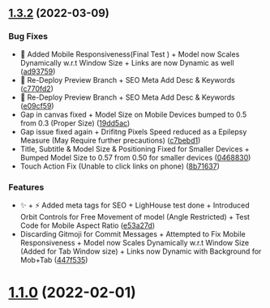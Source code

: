 ## [1.3.2](https://github.com/Prathamesh-Shanbhag/Portfolio-Website/compare/v0.4.1...v1.3.2) (2022-03-09)


### Bug Fixes

* :bug: Added Mobile Responsiveness(Final Test ) + Model now Scales Dynamically w.r.t  Window Size + Links are now Dynamic as well ([ad93759](https://github.com/Prathamesh-Shanbhag/Portfolio-Website/commit/ad93759b649a6732d7ccd8f0bd529b4afdba8f85))
* :rocket: Re-Deploy Preview Branch + SEO Meta Add Desc & Keywords ([c770fd2](https://github.com/Prathamesh-Shanbhag/Portfolio-Website/commit/c770fd2c1097134cc08e318aa74c0b43f4944488))
* :rocket: Re-Deploy Preview Branch + SEO Meta Add Desc & Keywords ([e09cf59](https://github.com/Prathamesh-Shanbhag/Portfolio-Website/commit/e09cf59821d75a15785d0faaa6c73516886a4d12))
* Gap in canvas fixed + Model Size on Mobile Devices bumped to 0.5 from 0.3 (Proper Size) ([19dd5ac](https://github.com/Prathamesh-Shanbhag/Portfolio-Website/commit/19dd5aceda8621028084faab5aeed242c939ec01))
* Gap issue fixed again + Drifitng Pixels Speed reduced as a Epilepsy Measure (May Require further precautions) ([c7bebd1](https://github.com/Prathamesh-Shanbhag/Portfolio-Website/commit/c7bebd1b0c6c9046108585bfb5bd638836270d7e))
* Title, Subtitle & Model Size & Positioning Fixed for Smaller Devices + Bumped Model Size to 0.57 from 0.50 for smaller devices ([0468830](https://github.com/Prathamesh-Shanbhag/Portfolio-Website/commit/046883032ec7283fd79b8a666f3acf96d2c19548))
* Touch Action Fix (Unable to click links on phone) ([8b71637](https://github.com/Prathamesh-Shanbhag/Portfolio-Website/commit/8b71637ca13df99e0da8e026482bca9d8cb90593))


### Features

* :sparkles: + :zap: Added meta tags for SEO + LighHouse test done + Introduced Orbit Controls for Free Movement of model (Angle Restricted) + Test Code for Mobile Aspect Ratio ([e53a27d](https://github.com/Prathamesh-Shanbhag/Portfolio-Website/commit/e53a27dc8521cf54b65f5f358538127c68ccae5d))
* Discarding Gitmoji for Commit Messages + Attempted to Fix Mobile Responsiveness + Model now Scales Dynamically w.r.t Window Size (Added for Tab Window size) + Links now Dynamic with Background for Mob+Tab ([447f535](https://github.com/Prathamesh-Shanbhag/Portfolio-Website/commit/447f5357d9c2452f2ef1d7ff12cba05672d3736f))



# [1.1.0](https://github.com/Prathamesh-Shanbhag/Portfolio-Website/compare/v0.2.0...v1.1.0) (2022-02-01)



